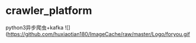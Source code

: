 # crawler_platform
python3异步爬虫+kafka
![](https://github.com/huxiaotian180/ImageCache/raw/master/Logo/foryou.gif
